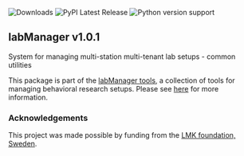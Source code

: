 ![Downloads](https://static.pepy.tech/badge/labManager-common) ![PyPI Latest Release](https://img.shields.io/pypi/v/labManager-common.svg) ![Python version support](https://img.shields.io/pypi/pyversions/labManager-common.svg)

## labManager v1.0.1
System for managing multi-station multi-tenant lab setups - common
 utilities

This package is part of the [labManager tools](https://github.com/dcnieho/labManager/tree/master), a collection of tools for managing behavioral research setups. Please see [here](https://github.com/dcnieho/labManager/tree/master) for more information.

### Acknowledgements

This project was made possible by funding from the [LMK foundation, Sweden](https://lmkstiftelsen.se/).
